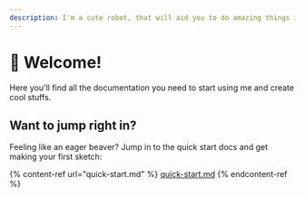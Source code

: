 ```yaml
---
description: I'm a cute robot, that will aid you to do amazing things in your server!!
---
```


# 👋 Welcome!

Here you'll find all the documentation you need to start using me and create cool stuffs.

## Want to jump right in?

Feeling like an eager beaver? Jump in to the quick start docs and get making your first sketch:

{% content-ref url="quick-start.md" %}
[quick-start.md](quick-start.md)
{% endcontent-ref %}
